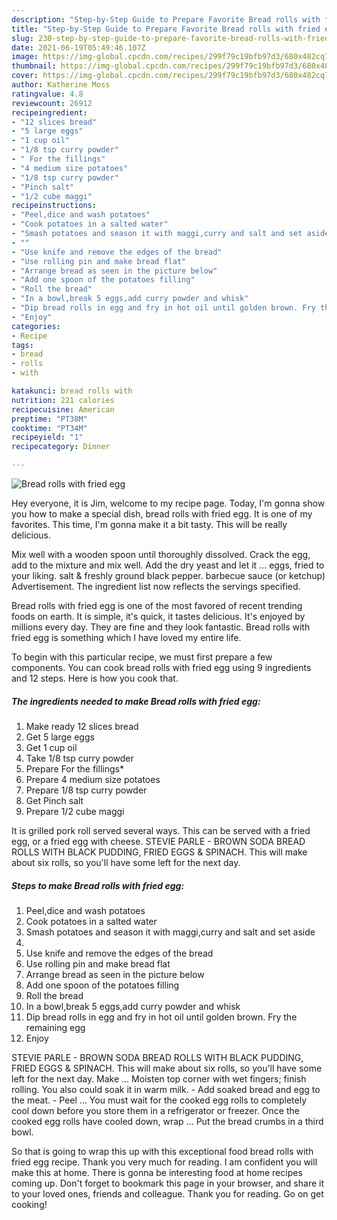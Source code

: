```yaml
---
description: "Step-by-Step Guide to Prepare Favorite Bread rolls with fried egg"
title: "Step-by-Step Guide to Prepare Favorite Bread rolls with fried egg"
slug: 230-step-by-step-guide-to-prepare-favorite-bread-rolls-with-fried-egg
date: 2021-06-19T05:49:46.107Z
image: https://img-global.cpcdn.com/recipes/299f79c19bfb97d3/680x482cq70/bread-rolls-with-fried-egg-recipe-main-photo.jpg
thumbnail: https://img-global.cpcdn.com/recipes/299f79c19bfb97d3/680x482cq70/bread-rolls-with-fried-egg-recipe-main-photo.jpg
cover: https://img-global.cpcdn.com/recipes/299f79c19bfb97d3/680x482cq70/bread-rolls-with-fried-egg-recipe-main-photo.jpg
author: Katherine Moss
ratingvalue: 4.8
reviewcount: 26912
recipeingredient:
- "12 slices bread"
- "5 large eggs"
- "1 cup oil"
- "1/8 tsp curry powder"
- " For the fillings"
- "4 medium size potatoes"
- "1/8 tsp curry powder"
- "Pinch salt"
- "1/2 cube maggi"
recipeinstructions:
- "Peel,dice and wash potatoes"
- "Cook potatoes in a salted water"
- "Smash potatoes and season it with maggi,curry and salt and set aside"
- ""
- "Use knife and remove the edges of the bread"
- "Use rolling pin and make bread flat"
- "Arrange bread as seen in the picture below"
- "Add one spoon of the potatoes filling"
- "Roll the bread"
- "In a bowl,break 5 eggs,add curry powder and whisk"
- "Dip bread rolls in egg and fry in hot oil until golden brown. Fry the remaining egg"
- "Enjoy"
categories:
- Recipe
tags:
- bread
- rolls
- with

katakunci: bread rolls with 
nutrition: 221 calories
recipecuisine: American
preptime: "PT38M"
cooktime: "PT34M"
recipeyield: "1"
recipecategory: Dinner

---
```



![Bread rolls with fried egg](https://img-global.cpcdn.com/recipes/299f79c19bfb97d3/680x482cq70/bread-rolls-with-fried-egg-recipe-main-photo.jpg)

Hey everyone, it is Jim, welcome to my recipe page. Today, I'm gonna show you how to make a special dish, bread rolls with fried egg. It is one of my favorites. This time, I'm gonna make it a bit tasty. This will be really delicious.

Mix well with a wooden spoon until thoroughly dissolved. Crack the egg, add to the mixture and mix well. Add the dry yeast and let it … eggs, fried to your liking. salt &amp; freshly ground black pepper. barbecue sauce (or ketchup) Advertisement. The ingredient list now reflects the servings specified.

Bread rolls with fried egg is one of the most favored of recent trending foods on earth. It is simple, it's quick, it tastes delicious. It's enjoyed by millions every day. They are fine and they look fantastic. Bread rolls with fried egg is something which I have loved my entire life.


To begin with this particular recipe, we must first prepare a few components. You can cook bread rolls with fried egg using 9 ingredients and 12 steps. Here is how you cook that.

<!--inarticleads1-->

##### The ingredients needed to make Bread rolls with fried egg:

1. Make ready 12 slices bread
1. Get 5 large eggs
1. Get 1 cup oil
1. Take 1/8 tsp curry powder
1. Prepare  For the fillings*
1. Prepare 4 medium size potatoes
1. Prepare 1/8 tsp curry powder
1. Get Pinch salt
1. Prepare 1/2 cube maggi


It is grilled pork roll served several ways. This can be served with a fried egg, or a fried egg with cheese. STEVIE PARLE - BROWN SODA BREAD ROLLS WITH BLACK PUDDING, FRIED EGGS &amp; SPINACH. This will make about six rolls, so you&#39;ll have some left for the next day. 

<!--inarticleads2-->

##### Steps to make Bread rolls with fried egg:

1. Peel,dice and wash potatoes
1. Cook potatoes in a salted water
1. Smash potatoes and season it with maggi,curry and salt and set aside
1. 
1. Use knife and remove the edges of the bread
1. Use rolling pin and make bread flat
1. Arrange bread as seen in the picture below
1. Add one spoon of the potatoes filling
1. Roll the bread
1. In a bowl,break 5 eggs,add curry powder and whisk
1. Dip bread rolls in egg and fry in hot oil until golden brown. Fry the remaining egg
1. Enjoy


STEVIE PARLE - BROWN SODA BREAD ROLLS WITH BLACK PUDDING, FRIED EGGS &amp; SPINACH. This will make about six rolls, so you&#39;ll have some left for the next day. Make … Moisten top corner with wet fingers; finish rolling. You also could soak it in warm milk. - Add soaked bread and egg to the meat. - Peel … You must wait for the cooked egg rolls to completely cool down before you store them in a refrigerator or freezer. Once the cooked egg rolls have cooled down, wrap … Put the bread crumbs in a third bowl. 

So that is going to wrap this up with this exceptional food bread rolls with fried egg recipe. Thank you very much for reading. I am confident you will make this at home. There is gonna be interesting food at home recipes coming up. Don't forget to bookmark this page in your browser, and share it to your loved ones, friends and colleague. Thank you for reading. Go on get cooking!
